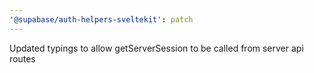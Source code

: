 ```yaml
---
'@supabase/auth-helpers-sveltekit': patch
---
```


Updated typings to allow getServerSession to be called from server api routes
